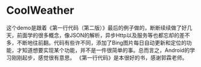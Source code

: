 # CoolWeather
这个demo是跟着《第一行代码（第二版）》最后的例子做的，断断续续做了好几天，前面学的很多概念，像JSON的解析，异步Http以及服务等也都忘却的差不多，不断地往前翻。代码有些许不同，添加了Bing图片每日自动更新和定位的功能，才知道想要实现某个功能，并不是一件很简单的事。总而言之，Android的学习刚刚起步，感觉很有意思。
《第一行代码》是本很好的书，感谢郭霖老师。